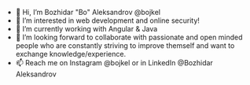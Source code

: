 - 👋 Hi, I’m Bozhidar "Bo" Aleksandrov @bojkel
- 👀 I’m interested in web development and online security!
- 🌱 I’m currently working with Angular & Java
- 💞️ I’m looking forward to collaborate with passionate and open minded people who are constantly striving to improve themself and want to exchange knowledge/experience.
- 📫 Reach me on Instagram @bojkel or in LinkedIn @Bozhidar Aleksandrov

<!---
bojkel/bojkel is a ✨ special ✨ repository because its `README.md` (this file) appears on your GitHub profile.
You can click the Preview link to take a look at your changes.
--->
